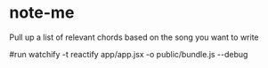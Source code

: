 # note-me
Pull up a list of relevant chords based on the song you want to write

#run
watchify -t reactify app/app.jsx -o public/bundle.js --debug
